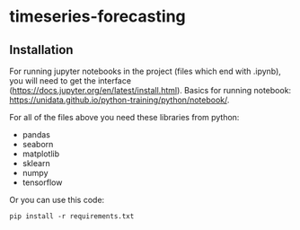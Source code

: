 # timeseries-forecasting

## Installation

For running jupyter notebooks in the project (files which end with .ipynb), you will need to get the interface (https://docs.jupyter.org/en/latest/install.html).
Basics for running notebook: https://unidata.github.io/python-training/python/notebook/.

For all of the files above you need these libraries from python:

- pandas
- seaborn
- matplotlib
- sklearn
- numpy
- tensorflow

Or you can use this code:
```
pip install -r requirements.txt
```